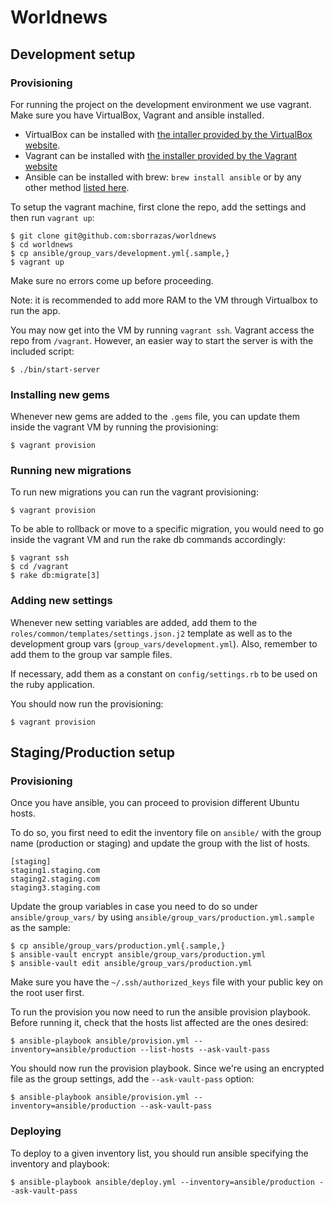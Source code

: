 # Worldnews

## Development setup

### Provisioning

For running the project on the development environment we use vagrant.
Make sure you have VirtualBox, Vagrant and ansible installed.
* VirtualBox can be installed with [the intaller provided by the VirtualBox
website](https://www.virtualbox.org/wiki/Downloads).
* Vagrant can be installed with [the installer provided by the Vagrant
website](http://www.vagrantup.com/downloads.html)
* Ansible can be installed with brew: `brew install ansible` or by any other
  method [listed here](http://docs.ansible.com/intro_installation.html).

To setup the vagrant machine, first clone the repo, add the settings and then
run `vagrant up`:
```
$ git clone git@github.com:sborrazas/worldnews
$ cd worldnews
$ cp ansible/group_vars/development.yml{.sample,}
$ vagrant up
```

Make sure no errors come up before proceeding.

Note: it is recommended to add more RAM to the VM through Virtualbox to run the
app.

You may now get into the VM by running `vagrant ssh`. Vagrant access the repo
from `/vagrant`. However, an easier way to start the server is with the
included script:
```
$ ./bin/start-server
```

### Installing new gems

Whenever new gems are added to the `.gems` file, you can update them inside the
vagrant VM by running the provisioning:
```
$ vagrant provision
```

### Running new migrations

To run new migrations you can run the vagrant provisioning:
```
$ vagrant provision
```

To be able to rollback or move to a specific migration, you would need to go
inside the vagrant VM and run the rake db commands accordingly:
```
$ vagrant ssh
$ cd /vagrant
$ rake db:migrate[3]
```

### Adding new settings

Whenever new setting variables are added, add them to the
`roles/common/templates/settings.json.j2` template as well as to the development
group vars (`group_vars/development.yml`). Also, remember to add them to the
group var sample files.

If necessary, add them as a constant on `config/settings.rb` to be used on the
ruby application.

You should now run the provisioning:
```
$ vagrant provision
```

## Staging/Production setup

### Provisioning

Once you have ansible, you can proceed to provision different Ubuntu hosts.

To do so, you first need to edit the inventory file on `ansible/` with the group
name (production or staging) and update the group with the list of hosts.
```
[staging]
staging1.staging.com
staging2.staging.com
staging3.staging.com
```

Update the group variables in case you need to do so under
`ansible/group_vars/` by using `ansible/group_vars/production.yml.sample` as
the sample:
```
$ cp ansible/group_vars/production.yml{.sample,}
$ ansible-vault encrypt ansible/group_vars/production.yml
$ ansible-vault edit ansible/group_vars/production.yml
```

Make sure you have the `~/.ssh/authorized_keys` file with your public key on the
root user first.

To run the provision you now need to run the ansible provision playbook. Before
running it, check that the hosts list affected are the ones desired:
```
$ ansible-playbook ansible/provision.yml --inventory=ansible/production --list-hosts --ask-vault-pass
```

You should now run the provision playbook. Since we're using an encrypted file
as the group settings, add the `--ask-vault-pass` option:
```
$ ansible-playbook ansible/provision.yml --inventory=ansible/production --ask-vault-pass
```

### Deploying

To deploy to a given inventory list, you should run ansible specifying the
inventory and playbook:

```
$ ansible-playbook ansible/deploy.yml --inventory=ansible/production --ask-vault-pass
```
